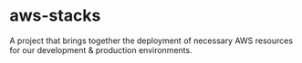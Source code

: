 # aws-stacks
A project that brings together the deployment of necessary AWS resources for our development &amp; production environments.
